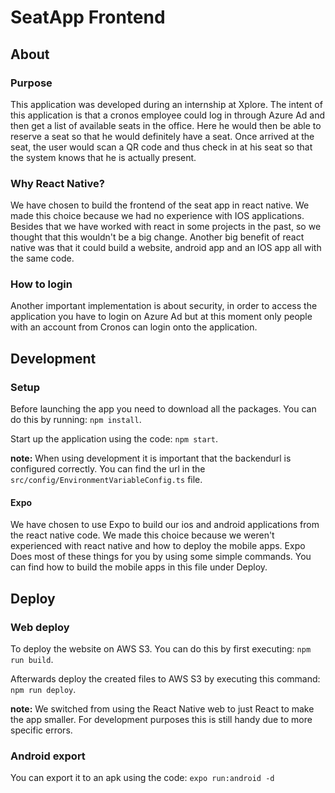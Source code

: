 # SeatApp Frontend

## About

### Purpose

This application was developed during an internship at Xplore. The intent of this application is that a cronos employee
could log in through Azure Ad and then get a list of available seats in the office. Here he would then be able to
reserve a seat so that he would definitely have a seat. Once arrived at the seat, the user would scan a QR code and thus
check in at his seat so that the system knows that he is actually present.

### Why React Native?

We have chosen to build the frontend of the seat app in react native. We made this choice because we had no experience
with IOS applications. Besides that we have worked with react in some projects in the past, so we thought that this
wouldn't be a big change. Another big benefit of react native was that it could build a website, android app and an IOS
app all with the same code.

### How to login

Another important implementation is about security, in order to access the application you have to login on Azure Ad but
at this moment only people with an account from Cronos can login onto the application.

## Development

### Setup

Before launching the app you need to download all the packages. You can do this by running: `npm install`.

Start up the application using the code: `npm start`.

**note:** When using development it is important that the backendurl is configured correctly. You can find the url in
the `src/config/EnvironmentVariableConfig.ts` file.

#### Expo

We have chosen to use Expo to build our ios and android applications from the react native code. We made this choice
because we weren't experienced with react native and how to deploy the mobile apps. Expo Does most of these things for
you by using some simple commands. You can find how to build the mobile apps in this file under Deploy.

## Deploy

### Web deploy

To deploy the website on AWS S3. You can do this by first executing: `npm run build`.

Afterwards deploy the created files to AWS S3 by executing this command: `npm run deploy`.

**note:** We switched from using the React Native web to just React to make the app smaller. 
For development purposes this is still handy due to more specific errors.

### Android export

You can export it to an apk using the code: `expo run:android -d`